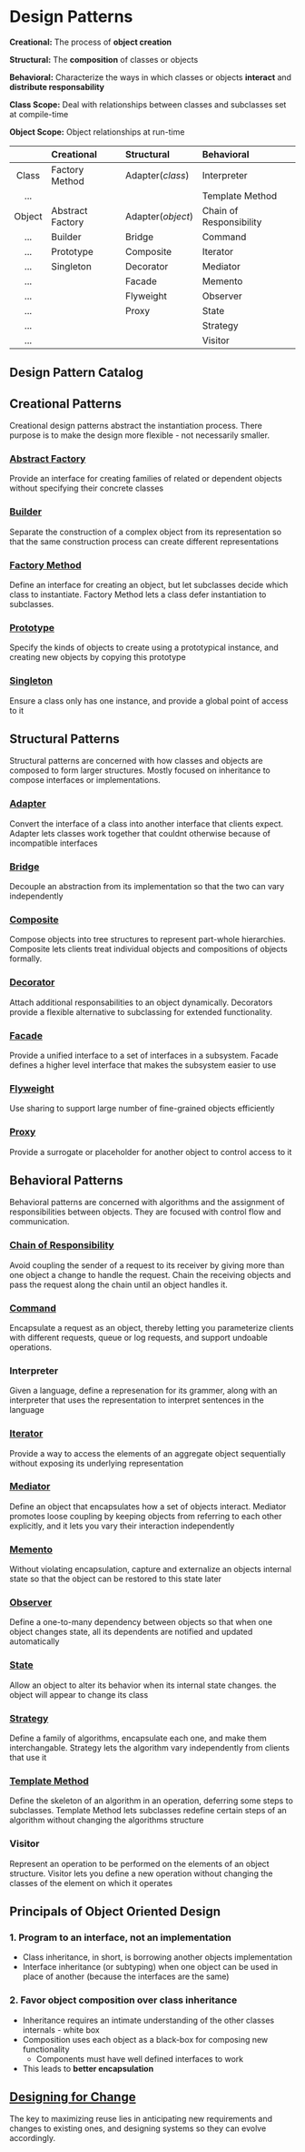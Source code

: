 # Design Patterns

**Creational:** The process of **object creation**

**Structural:** The **composition** of classes or objects

**Behavioral:** Characterize the ways in which classes or objects **interact** and **distribute responsability**

**Class Scope:** Deal with relationships between classes and subclasses set at compile-time

**Object Scope:** Object relationships at run-time

|        | Creational    | Structural    | Behavioral |
| :------: | :------------- |:-------------| :-----|
| Class  | Factory Method | Adapter(*class*) | Interpreter|
| ... |  |  | Template Method |
| Object | Abstract Factory | Adapter(*object*) | Chain of Responsibility |
| ... | Builder | Bridge | Command|
| ... | Prototype | Composite | Iterator |
| ... | Singleton | Decorator | Mediator |
| ... |  | Facade | Memento |
| ... |  | Flyweight | Observer |
| ... |  | Proxy | State |
| ... |  |  | Strategy |
| ... |  |  | Visitor |

## Design Pattern Catalog

## Creational Patterns

Creational design patterns abstract the instantiation process. There purpose is to make the design more flexible - not necessarily smaller.

### [Abstract Factory](./creational/abstract_factory)

Provide an interface for creating families of related or dependent objects without specifying their concrete classes

### [Builder](./creational/builder)

Separate the construction of a complex object from its representation so that the same construction process can create different representations

### [Factory Method](./creational/factory)

Define an interface for creating an object, but let subclasses decide which class to instantiate. Factory Method lets a class defer instantiation to subclasses.

### [Prototype](./creational/prototype)

Specify the kinds of objects to create using a prototypical instance, and creating new objects by copying this prototype

### [Singleton](./creational/singleton)

Ensure a class only has one instance, and provide a global point of access to it

## Structural Patterns

Structural patterns are concerned with how classes and objects are composed to form larger structures. Mostly focused on inheritance to compose interfaces or implementations.

### [Adapter](./structural/adapter)

Convert the interface of a class into another interface that clients expect. Adapter lets classes work together that couldnt otherwise because of incompatible interfaces

### [Bridge](./structural/bridge)

Decouple an abstraction from its implementation so that the two can vary independently

### [Composite](./structural/composite)

Compose objects into tree structures to represent part-whole hierarchies. Composite lets clients treat individual objects and compositions of objects formally.

### [Decorator](./structural/decorator)

Attach additional responsabilities to an object dynamically. Decorators provide a flexible alternative to subclassing for extended functionality.

### [Facade](./structural/facade)

Provide a unified interface to a set of interfaces in a subsystem. Facade defines a higher level interface that makes the subsystem easier to use

### [Flyweight](./structural/flyweight)

Use sharing to support large number of fine-grained objects efficiently

### [Proxy](./structural/proxy)

Provide a surrogate or placeholder for another object to control access to it

## Behavioral Patterns

Behavioral patterns are concerned with algorithms and the assignment of responsibilities between objects. They are focused with control flow and communication.

### [Chain of Responsibility](./behavioral/chain_of_responsibility)

Avoid coupling the sender of a request to its receiver by giving more than one object a change to handle the request. Chain the receiving objects and pass the request along the chain until an object handles it.

### [Command](./behavioral/command)

Encapsulate a request as an object, thereby letting you parameterize clients with different requests, queue or log requests, and support undoable operations.

### Interpreter

Given a language, define a represenation for its grammer, along with an interpreter that uses the representation to interpret sentences in the language

### [Iterator](./behavioral/iterator)

Provide a way to access the elements of an aggregate object sequentially without exposing its underlying representation

### [Mediator](./behavioral/mediator)

Define an object that encapsulates how a set of objects interact. Mediator promotes loose coupling by keeping objects from referring to each other explicitly, and it lets you vary their interaction independently

### [Memento](./behavioral/memento)

Without violating encapsulation, capture and externalize an objects internal state so that the object can be restored to this state later

### [Observer](./behavioral/observer)

Define a one-to-many dependency between objects so that when one object changes state, all its dependents are notified and updated automatically

### [State](./behavioral/state)

Allow an object to alter its behavior when its internal state changes. the object will appear to change its class

### [Strategy](./behavioral/strategy)

Define a family of algorithms, encapsulate each one, and make them interchangable. Strategy lets the algorithm vary independently from clients that use it

### [Template Method](./behavioral/template)

Define the skeleton of an algorithm in an operation, deferring some steps to subclasses. Template Method lets subclasses redefine certain steps of an algorithm without changing the algorithms structure

### Visitor

Represent an operation to be performed on the elements of an object structure. Visitor lets you define a new operation without changing the classes of the element on which it operates

## Principals of Object Oriented Design

### 1. Program to an interface, not an implementation

* Class inheritance, in short, is borrowing another objects implementation
* Interface inheritance (or subtyping) when one object can be used in place of another (because the interfaces are the same)

### 2. Favor object composition over class inheritance

* Inheritance requires an intimate understanding of the other classes internals - white box
* Composition uses each object as a black-box for composing new functionality
  * Components must have well defined interfaces to work
* This leads to **better encapsulation**

## [Designing for Change](./CHANGE.md)

The key to maximizing reuse lies in anticipating new requirements and changes to existing ones, and designing systems so they can evolve accordingly.
